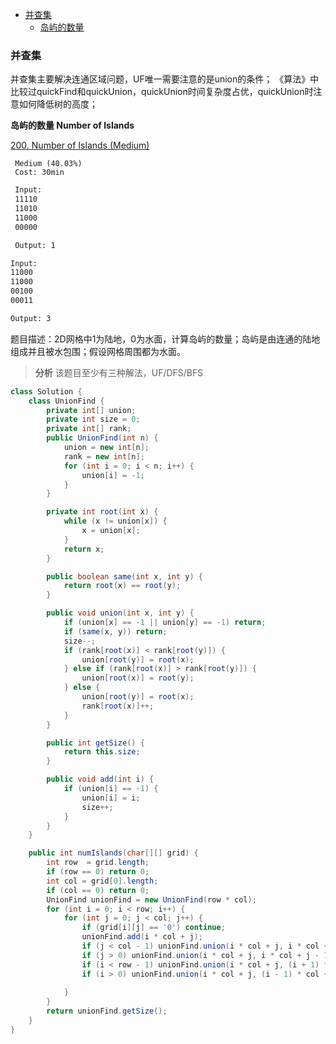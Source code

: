<!-- GFM-TOC -->
* [并查集](#并查集)
  * [岛屿的数量](#岛屿的数量)
<!-- GFM-TOC -->


### 并查集

并查集主要解决连通区域问题，UF唯一需要注意的是union的条件；
《算法》中比较过quickFind和quickUnion，quickUnion时间复杂度占优，quickUnion时注意如何降低树的高度；

**岛屿的数量  Number of Islands**

[200. Number of Islands (Medium)](https://leetcode.com/problems/number-of-islands/)

```
 Medium (40.03%)
 Cost: 30min
```

```html
 Input:
 11110
 11010
 11000
 00000

 Output: 1
```

 ```html
 Input:
 11000
 11000
 00100
 00011

 Output: 3
```

题目描述：2D网格中1为陆地，0为水面，计算岛屿的数量；岛屿是由连通的陆地组成并且被水包围；假设网格周围都为水面。


> **分析** 该题目至少有三种解法，UF/DFS/BFS
 
```java
class Solution {
    class UnionFind {
        private int[] union;
        private int size = 0;
        private int[] rank;
        public UnionFind(int n) {
            union = new int[n];
            rank = new int[n];
            for (int i = 0; i < n; i++) {
                union[i] = -1;
            }
        }

        private int root(int x) {
            while (x != union[x]) {
                x = union[x];
            }
            return x;
        }

        public boolean same(int x, int y) {
            return root(x) == root(y);
        }

        public void union(int x, int y) {
            if (union[x] == -1 || union[y] == -1) return;
            if (same(x, y)) return;
            size--;
            if (rank[root(x)] < rank[root(y)]) {
                union[root(y)] = root(x);
            } else if (rank[root(x)] > rank[root(y)]) {
                union[root(x)] = root(y);
            } else {
                union[root(y)] = root(x);
                rank[root(x)]++;
            }
        }

        public int getSize() {
            return this.size;
        }

        public void add(int i) {
            if (union[i] == -1) {
                union[i] = i;
                size++;
            }
        }
    }

    public int numIslands(char[][] grid) {
        int row  = grid.length;
        if (row == 0) return 0;
        int col = grid[0].length;
        if (col == 0) return 0;     
        UnionFind unionFind = new UnionFind(row * col);
        for (int i = 0; i < row; i++) {
            for (int j = 0; j < col; j++) {
                if (grid[i][j] == '0') continue;            
                unionFind.add(i * col + j);
                if (j < col - 1) unionFind.union(i * col + j, i * col + j + 1);
                if (j > 0) unionFind.union(i * col + j, i * col + j - 1);
                if (i < row - 1) unionFind.union(i * col + j, (i + 1) * col + j);
                if (i > 0) unionFind.union(i * col + j, (i - 1) * col + j);
                
            }
        }
        return unionFind.getSize();
    }
}
```


